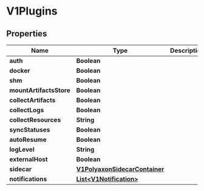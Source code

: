 

# V1Plugins


## Properties

Name | Type | Description | Notes
------------ | ------------- | ------------- | -------------
**auth** | **Boolean** |  |  [optional]
**docker** | **Boolean** |  |  [optional]
**shm** | **Boolean** |  |  [optional]
**mountArtifactsStore** | **Boolean** |  |  [optional]
**collectArtifacts** | **Boolean** |  |  [optional]
**collectLogs** | **Boolean** |  |  [optional]
**collectResources** | **String** |  |  [optional]
**syncStatuses** | **Boolean** |  |  [optional]
**autoResume** | **Boolean** |  |  [optional]
**logLevel** | **String** |  |  [optional]
**externalHost** | **Boolean** |  |  [optional]
**sidecar** | [**V1PolyaxonSidecarContainer**](V1PolyaxonSidecarContainer.md) |  |  [optional]
**notifications** | [**List&lt;V1Notification&gt;**](V1Notification.md) |  |  [optional]



